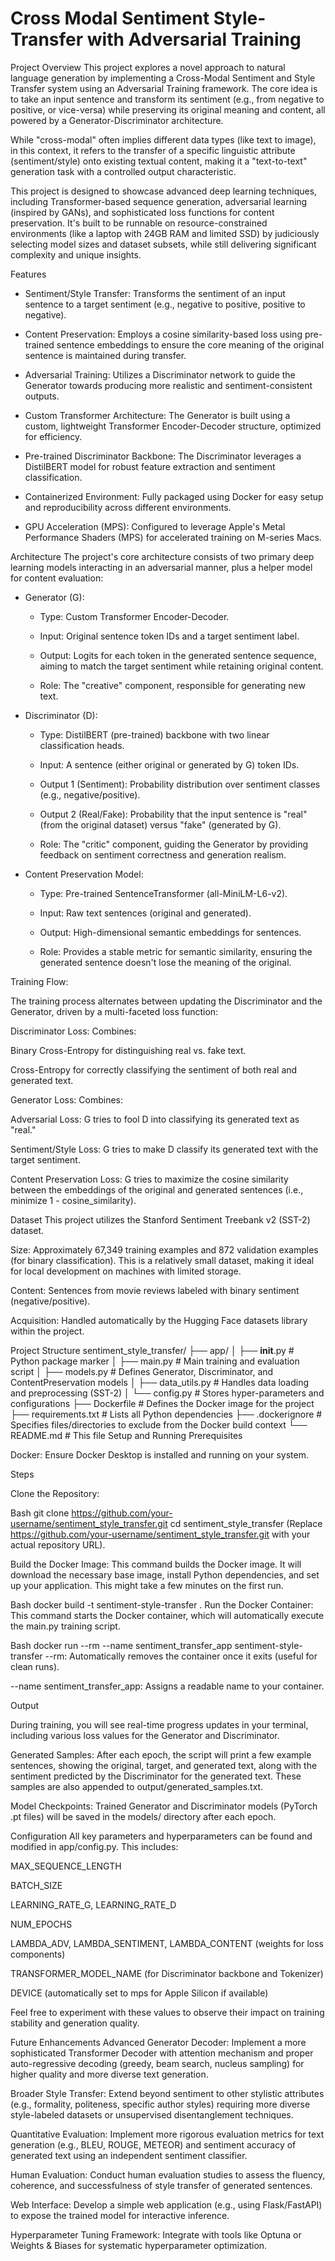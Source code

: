 # Cross Modal Sentiment Style-Transfer with Adversarial Training

Project Overview
This project explores a novel approach to natural language generation by implementing a Cross-Modal Sentiment and Style Transfer system using an Adversarial Training framework. The core idea is to take an input sentence and transform its sentiment (e.g., from negative to positive, or vice-versa) while preserving its original meaning and content, all powered by a Generator-Discriminator architecture.

While "cross-modal" often implies different data types (like text to image), in this context, it refers to the transfer of a specific linguistic attribute (sentiment/style) onto existing textual content, making it a "text-to-text" generation task with a controlled output characteristic.

This project is designed to showcase advanced deep learning techniques, including Transformer-based sequence generation, adversarial learning (inspired by GANs), and sophisticated loss functions for content preservation. It's built to be runnable on resource-constrained environments (like a laptop with 24GB RAM and limited SSD) by judiciously selecting model sizes and dataset subsets, while still delivering significant complexity and unique insights.

Features
* Sentiment/Style Transfer: Transforms the sentiment of an input sentence to a target sentiment (e.g., negative to positive, positive to negative).

* Content Preservation: Employs a cosine similarity-based loss using pre-trained sentence embeddings to ensure the core meaning of the original sentence is maintained during transfer.

* Adversarial Training: Utilizes a Discriminator network to guide the Generator towards producing more realistic and sentiment-consistent outputs.

* Custom Transformer Architecture: The Generator is built using a custom, lightweight Transformer Encoder-Decoder structure, optimized for efficiency.

* Pre-trained Discriminator Backbone: The Discriminator leverages a DistilBERT model for robust feature extraction and sentiment classification.

* Containerized Environment: Fully packaged using Docker for easy setup and reproducibility across different environments.

* GPU Acceleration (MPS): Configured to leverage Apple's Metal Performance Shaders (MPS) for accelerated training on M-series Macs.

Architecture
The project's core architecture consists of two primary deep learning models interacting in an adversarial manner, plus a helper model for content evaluation:

* Generator (G):

  - Type: Custom Transformer Encoder-Decoder.

  - Input: Original sentence token IDs and a target sentiment label.

  - Output: Logits for each token in the generated sentence sequence, aiming to match the target sentiment while retaining original content.

  - Role: The "creative" component, responsible for generating new text.

* Discriminator (D):

  - Type: DistilBERT (pre-trained) backbone with two linear classification heads.

  - Input: A sentence (either original or generated by G) token IDs.

  - Output 1 (Sentiment): Probability distribution over sentiment classes (e.g., negative/positive).

  - Output 2 (Real/Fake): Probability that the input sentence is "real" (from the original dataset) versus "fake" (generated by G).

  - Role: The "critic" component, guiding the Generator by providing feedback on sentiment correctness and generation realism.

* Content Preservation Model:

  - Type: Pre-trained SentenceTransformer (all-MiniLM-L6-v2).

  - Input: Raw text sentences (original and generated).

  - Output: High-dimensional semantic embeddings for sentences.

  - Role: Provides a stable metric for semantic similarity, ensuring the generated sentence doesn't lose the meaning of the original.

Training Flow:

The training process alternates between updating the Discriminator and the Generator, driven by a multi-faceted loss function:

Discriminator Loss: Combines:

Binary Cross-Entropy for distinguishing real vs. fake text.

Cross-Entropy for correctly classifying the sentiment of both real and generated text.

Generator Loss: Combines:

Adversarial Loss: G tries to fool D into classifying its generated text as "real."

Sentiment/Style Loss: G tries to make D classify its generated text with the target sentiment.

Content Preservation Loss: G tries to maximize the cosine similarity between the embeddings of the original and generated sentences (i.e., minimize 1 - cosine_similarity).

Dataset
This project utilizes the Stanford Sentiment Treebank v2 (SST-2) dataset.

Size: Approximately 67,349 training examples and 872 validation examples (for binary classification). This is a relatively small dataset, making it ideal for local development on machines with limited storage.

Content: Sentences from movie reviews labeled with binary sentiment (negative/positive).

Acquisition: Handled automatically by the Hugging Face datasets library within the project.

Project Structure
sentiment_style_transfer/
├── app/
│   ├── __init__.py         # Python package marker
│   ├── main.py             # Main training and evaluation script
│   ├── models.py           # Defines Generator, Discriminator, and ContentPreservation models
│   ├── data_utils.py       # Handles data loading and preprocessing (SST-2)
│   └── config.py           # Stores hyper-parameters and configurations
├── Dockerfile              # Defines the Docker image for the project
├── requirements.txt        # Lists all Python dependencies
├── .dockerignore           # Specifies files/directories to exclude from the Docker build context
└── README.md               # This file
Setup and Running
Prerequisites

Docker: Ensure Docker Desktop is installed and running on your system.

Steps

Clone the Repository:

Bash
git clone https://github.com/your-username/sentiment_style_transfer.git
cd sentiment_style_transfer
(Replace https://github.com/your-username/sentiment_style_transfer.git with your actual repository URL).

Build the Docker Image:
This command builds the Docker image. It will download the necessary base image, install Python dependencies, and set up your application. This might take a few minutes on the first run.

Bash
docker build -t sentiment-style-transfer .
Run the Docker Container:
This command starts the Docker container, which will automatically execute the main.py training script.

Bash
docker run --rm --name sentiment_transfer_app sentiment-style-transfer
--rm: Automatically removes the container once it exits (useful for clean runs).

--name sentiment_transfer_app: Assigns a readable name to your container.

Output

During training, you will see real-time progress updates in your terminal, including various loss values for the Generator and Discriminator.

Generated Samples: After each epoch, the script will print a few example sentences, showing the original, target, and generated text, along with the sentiment predicted by the Discriminator for the generated text. These samples are also appended to output/generated_samples.txt.

Model Checkpoints: Trained Generator and Discriminator models (PyTorch .pt files) will be saved in the models/ directory after each epoch.

Configuration
All key parameters and hyperparameters can be found and modified in app/config.py. This includes:

MAX_SEQUENCE_LENGTH

BATCH_SIZE

LEARNING_RATE_G, LEARNING_RATE_D

NUM_EPOCHS

LAMBDA_ADV, LAMBDA_SENTIMENT, LAMBDA_CONTENT (weights for loss components)

TRANSFORMER_MODEL_NAME (for Discriminator backbone and Tokenizer)

DEVICE (automatically set to mps for Apple Silicon if available)

Feel free to experiment with these values to observe their impact on training stability and generation quality.

Future Enhancements
Advanced Generator Decoder: Implement a more sophisticated Transformer Decoder with attention mechanism and proper auto-regressive decoding (greedy, beam search, nucleus sampling) for higher quality and more diverse text generation.

Broader Style Transfer: Extend beyond sentiment to other stylistic attributes (e.g., formality, politeness, specific author styles) requiring more diverse style-labeled datasets or unsupervised disentanglement techniques.

Quantitative Evaluation: Implement more rigorous evaluation metrics for text generation (e.g., BLEU, ROUGE, METEOR) and sentiment accuracy of generated text using an independent sentiment classifier.

Human Evaluation: Conduct human evaluation studies to assess the fluency, coherence, and successfulness of style transfer of generated sentences.

Web Interface: Develop a simple web application (e.g., using Flask/FastAPI) to expose the trained model for interactive inference.

Hyperparameter Tuning Framework: Integrate with tools like Optuna or Weights & Biases for systematic hyperparameter optimization.
